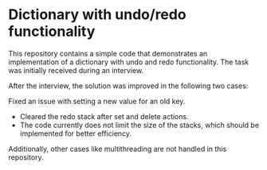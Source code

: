 # Dictionary with undo/redo functionality

This repository contains a simple code that demonstrates an implementation of a dictionary with undo and redo functionality. The task was initially received during an interview.

After the interview, the solution was improved in the following two cases:

Fixed an issue with setting a new value for an old key.
* Cleared the redo stack after set and delete actions.
* The code currently does not limit the size of the stacks, which should be implemented for better efficiency.

Additionally, other cases like multithreading are not handled in this repository.